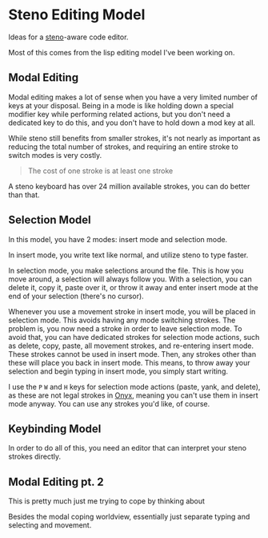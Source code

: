 # Steno Editing Model

Ideas for a [steno](steno.md)-aware code editor.

Most of this comes from the lisp editing model I've been working on.

## Modal Editing

Modal editing makes a lot of sense when you have a very limited number of keys at your disposal. Being in a mode is like holding down a special modifier key while performing related actions, but you don't need a dedicated key to do this, and you don't have to hold down a mod key at all.

While steno still benefits from smaller strokes, it's not nearly as important as reducing the total number of strokes, and requiring an entire stroke to switch modes is very costly.

> The cost of one stroke is at least one stroke

A steno keyboard has over 24 million available strokes, you can do better than that.

## Selection Model

In this model, you have 2 modes: insert mode and selection mode.

In insert mode, you write text like normal, and utilize steno to type faster.

In selection mode, you make selections around the file. This is how you move around, a selection will always follow you. With a selection, you can delete it, copy it, paste over it, or throw it away and enter insert mode at the end of your selection (there's no cursor).

Whenever you use a movement stroke in insert mode, you will be placed in selection mode. This avoids having any mode switching strokes. The problem is, you now need a stroke in order to leave selection mode. To avoid that, you can have dedicated strokes for selection mode actions, such as delete, copy, paste, all movement strokes, and re-entering insert mode. These strokes cannot be used in insert mode. Then, any strokes other than these will place you back in insert mode. This means, to throw away your selection and begin typing in insert mode, you simply start writing.

I use the `P` `W` and `H` keys for selection mode actions (paste, yank, and delete), as these are not legal strokes in [Onyx](onyx.md), meaning you can't use them in insert mode anyway. You can use any strokes you'd like, of course.

## Keybinding Model

In order to do all of this, you need an editor that can interpret your steno strokes directly.

## Modal Editing pt. 2

This is pretty much just me trying to cope by thinking about 

Besides the modal coping worldview, essentially just separate typing and selecting and movement.
